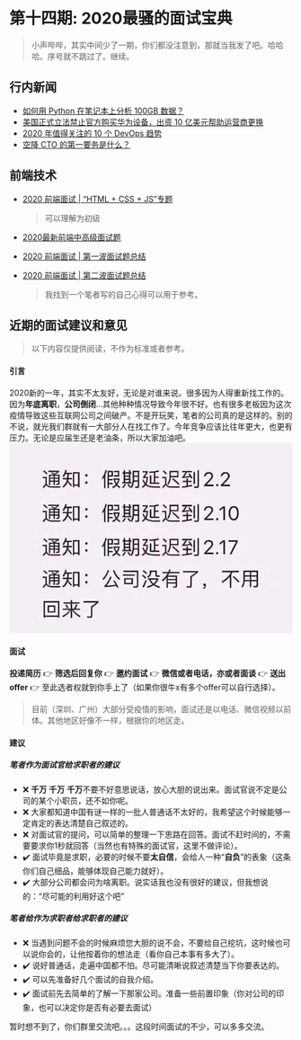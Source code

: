 # 第十四期: 2020最骚的面试宝典

> 小声哔哔，其实中间少了一期，你们都没注意到，那就当我发了吧。哈哈哈。序号就不跳过了。继续。

## 行内新闻

- [如何用 Python 在笔记本上分析 100GB 数据？](https://www.infoq.cn/article/JAl9mSCpyS8vX80TYc4D)
- [美国正式立法禁止官方购买华为设备，出资 10 亿美元帮助运营商更换](https://www.infoq.cn/article/Po8CS3ROV0r889edHfbQ)
- [2020 年值得关注的 10 个 DevOps 趋势](https://www.infoq.cn/article/z3cqJLCOsko7cgya9Pbg)
- [空降 CTO 的第一要务是什么？](https://www.infoq.cn/article/Pm4yNTcWZy3rb1HEMkAo)

## 前端技术

- [2020 前端面试 | “HTML + CSS + JS”专题](https://zhuanlan.zhihu.com/p/65798950)
    > 可以理解为初级

- [2020最新前端中高级面试题](https://www.cnblogs.com/liuhao-web/p/11589848.html)

- [2020 前端面试 | 第一波面试题总结](https://juejin.im/post/5e3d898cf265da5732551a56)
- [2020 前端面试 | 第二波面试题总结](https://juejin.im/post/5e44f20d6fb9a07cd323ca67)
    > 我找到一个笔者写的自己心得可以用于参考。

## 近期的面试建议和意见

> 以下内容仅提供阅读，不作为标准或者参考。

#### 引言

2020新的一年，其实不太友好，无论是对谁来说。很多因为人得重新找工作的。因为**年底离职**，**公司倒闭**...其他种种情况导致今年很不好。也有很多老板因为这次疫情导致这些互联网公司之间破产。不是开玩笑，笔者的公司真的是这样的。别的不说，就光我们群就有一大部分人在找工作了。今年竞争应该比往年更大，也更有压力。无论是应届生还是老油条，所以大家加油吧。
![你公司没啦](./images/12.jpg)

#### 面试

**投递简历** :point_right: **筛选后回复你** :point_right: **邀约面试** :point_right: **微信或者电话，亦或者面谈** :point_right: **送出offer** :point_right: 至此选者权就到你手上了（如果你很牛x有多个offer可以自行选择）。

> 目前（深圳、广州）大部分受疫情的影响，面试还是以电话、微信视频以前体。其他地区好像不一样，根据你的地区走。

#### 建议

##### 笔者作为面试官给求职者的建议

- :x: **千万** **千万** **千万**不要不好意思说话，放心大胆的说出来。面试官说不定是公司的某个小职员，还不如你呢。
- :x: 大家都知道中国有谜一样的一批人普通话不太好的，我希望这个时候能够一定肯定的表达清楚自己叙述的。
- :x: 对面试官的提问，可以简单的整理一下思路在回答。面试不赶时间的，不需要要求你1秒就回答（当然也有特殊的面试官，这里不做评论）。
- :heavy_check_mark: 面试毕竟是求职，必要的时候不要**太自信**，会给人一种“**自负**”的表象（这条你们自己细品，能够体现自己能力就好）。
- :heavy_check_mark: 大部分公司都会问为啥离职。说实话我也没有很好的建议，但我想说的：“尽可能的利用好这个吧”

##### 笔者给作为求职者给求职者的建议

- :x: 当遇到问题不会的时候麻烦您大胆的说不会，不要给自己挖坑，这时候也可以说你会的，让他按着你的想法走（看你自己本事有多大了）。
- :heavy_check_mark: 说好普通话，走遍中国都不怕。尽可能清晰说叙述清楚当下你要表达的。
- :heavy_check_mark: 可以先准备好几个面试的自我介绍。
- :heavy_check_mark: 面试前先去简单的了解一下那家公司。准备一些前置印象（你对公司的印象，也可以决定你是否有必要去面试）

暂时想不到了，你们群里交流吧。。。这段时间面试的不少，可以多多交流。
